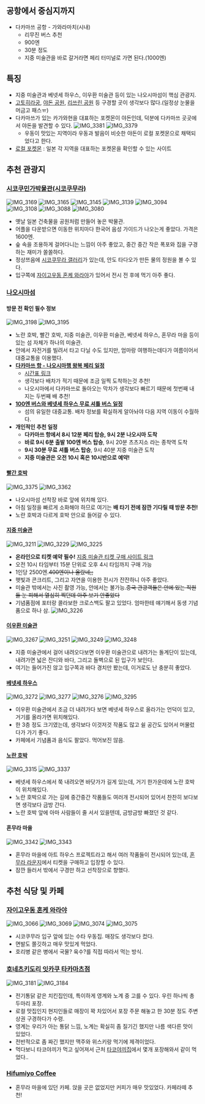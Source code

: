 ## 공항에서 중심지까지
- 다카마쓰 공항 - 가와라마치(시내)
  - 리무진 버스 추천
  - 900엔
  - 30분 정도
  - 지중 미술관을 바로 갈거라면 페리 터미널로 가면 된다.(1000엔)

## 특징
- 지중 미술관과 베넷세 하우스, 이우환 미술관 등이 있는 나오시마섬이 핵심 관광지.
- [고토히라궁](https://maps.app.goo.gl/MMfHEtPsz3NaYbxs9), [야돈 공원](https://maps.app.goo.gl/CpXKhS1DC8B8qW2VA), 
[리쓰린 공원](https://maps.app.goo.gl/hnBfMgmeRBEnc9QC9) 등 구경할 곳이 생각보다 많다.(일정상 눈물을 머금고 패스ㅠ)
- 다카마쓰가 있는 카가와현을 대표하는 포켓몬이 야돈인데, 덕분에 다카마쓰 곳곳에서 야돈을 발견할 수 있다.
  ![IMG_3381](https://github.com/user-attachments/assets/86458c4f-8ac5-400a-a381-26abebdaf81d)
  ![IMG_3379](https://github.com/user-attachments/assets/82ae5f27-f31b-42e7-bf37-e6f154e30e0c)
  - 우동이 맛있는 지역이라 우동과 발음이 비슷한 야돈이 로컬 포켓몬으로 채택되었다고 한다.
- [로컬 포켓몬](https://local.pokemon.jp/ko/) : 일본 각 지역을 대표하는 포켓몬을 확인할 수 있는 사이트

## 추천 관광지

### [시코쿠민가박물관(시코쿠무라)](https://maps.app.goo.gl/DNezQqy5WQdat3wE8)
![IMG_3169](https://github.com/user-attachments/assets/a0b215a5-79fe-4df8-86b9-fcdfa53c4d57)
![IMG_3165](https://github.com/user-attachments/assets/117170ca-fe5d-4f85-8c3c-c6cfbc7ecd45)
![IMG_3145](https://github.com/user-attachments/assets/30b87733-3f19-44d5-8a51-07d3bfd3b124)
![IMG_3139](https://github.com/user-attachments/assets/ec838a72-83b6-49c3-ada9-4897a4a18ef3)
![IMG_3094](https://github.com/user-attachments/assets/214bd35d-3c97-4d98-a3fb-c005f5588973)
![IMG_3108](https://github.com/user-attachments/assets/1fffa7ef-a0da-426f-9d4e-e97a6a88ba5f)
![IMG_3088](https://github.com/user-attachments/assets/942117cd-8b39-4398-ab0f-776e30e71dfd)
![IMG_3080](https://github.com/user-attachments/assets/99297ae5-a5fa-4c64-a7af-02fc30464202)
- 옛날 일본 건축물을 공원처럼 만들어 놓은 박물관.
- 어플을 다운받으면 이동한 위치마다 한국어 음성 가이드가 나오는게 좋았다. 가격은 1600엔.
- 숲 속을 조용하게 걸어다니는 느낌이 아주 좋았고, 중간 중간 작은 폭포와 집을 구경하는 재미가 쏠쏠하다.
- 정상쯔음에 [시코쿠무라 갤러리](https://maps.app.goo.gl/x2Jh9bN12c8aeHis8)가 있는데, 안도 타다오가 만든 물의 정원을 볼 수 있다.
- 입구쪽에 [자이고우동 혼케 와라야](https://maps.app.goo.gl/AuKFwA3eAPQCcbRi8)가 있어서 전시 전 후에 먹기 아주 좋다.

### [나오시마섬](https://naoshima.net/)
#### 방문 전 확인 필수 정보
![IMG_3198](https://github.com/user-attachments/assets/94363871-ea10-4778-a688-d3dbd1e66454)
![IMG_3195](https://github.com/user-attachments/assets/c97741be-5a77-479a-af6a-236448f63e90)
- 노란 호박, 빨간 호박, 지중 미술관, 이우환 미술관, 베넷세 하우스, 혼무라 마을 등이 있는 섬 자체가 하나의 미술관.
- 안에서 자전거를 빌려서 타고 다닐 수도 있지만, 엄마랑 여행하는데다가 여름이어서 대중교통을 이용했다.
- **[다카마쓰 항 - 나오시마행 왕복 페리 일정](https://maps.app.goo.gl/FNwwV1sXHJ9FW1Rh7)**
  - [시간표 링크](https://www.shikokukisen.com/instant/#route01)
  - 생각보다 배차가 적기 때문에 조금 일찍 도착하는것 추천!
  - 나오시마에서 다카마쓰로 돌아오는 막차가 생각보다 빠르기 때문에 첫번째 내지는 두번째 배 추천!
- **[100엔 버스와 베넷세 하우스 무료 셔틀 버스 일정](https://naoshima.net/wp-content/uploads/2021/12/4563647f03e0ac43f54a265e4a42cad2.pdf)**
  - 섬의 유일한 대중교통. 배차 정보를 확실하게 알아놔야 다음 지역 이동이 수월하다.
- **개인적인 추천 일정**
  - **다카마쓰 항에서 8시 12분 페리 탑승, 9시 2분 나오시마 도착**
  - **바로 9시 6분 출발 100엔 버스 탑승**, 9시 20분 츠츠지소 라는 종착역 도착
  - **9시 30분 무료 셔틀 버스 탑승**, 9시 40분 지중 미술관 도착
  - **지중 미술관은 오전 10시 혹은 10시반으로 예약!**

#### [빨간 호박](https://maps.app.goo.gl/Xw53nYFGz9w2HRta9)
![IMG_3375](https://github.com/user-attachments/assets/6259d356-8925-4fce-a7de-eefab9deb4af)
![IMG_3362](https://github.com/user-attachments/assets/65a19eb3-502f-48f7-ae44-75ea5a103b35)
- 나오시마섬 선착장 바로 앞에 위치해 있다.
- 아침 일정을 빠르게 소화해야 하므로 여기는 **배 타기 전에 잠깐 기다릴 때 방문 추천!**
- 노란 호박과 다르게 호박 안으로 들어갈 수 있다.

#### [지중 미술관](https://maps.app.goo.gl/GGprvPYKpsEhrHkw7)
![IMG_3211](https://github.com/user-attachments/assets/4122ce43-eeef-4dab-ad2a-b4b796c2a0a2)
![IMG_3229](https://github.com/user-attachments/assets/00233301-77c0-4190-8fb3-5c91d054f447)
![IMG_3225](https://github.com/user-attachments/assets/181a622d-1af5-4dfb-a4c8-40d9be2777d1)
- **온라인으로 티켓 예약 필수!** [지중 미술관 티켓 구매 사이트 링크](https://benesse-artsite.eventos.tokyo/web/portal/797/event/8483/module/booth/239565/176695)
- 오전 10시 타임부터 15분 단위로 오후 4시 타임까지 구매 가능
- 1인당 2500엔.~~400엔이나 올랐네;;~~
- 햇빛과 콘크리트, 그리고 자연을 이용한 전시가 잔잔하니 아주 좋았다.
- 미술관 밖에서는 사진 촬영 가능, 안에서는 불가능.~~중국 관광객들은 안에 있는 직원들 눈 피해서 열심히 찍던데 아주 보기 안좋았다~~
- 기념품점에 포터랑 콜라보한 크로스백도 팔고 있었다. 엄마한테 얘기해서 동생 기념품으로 하나 삼.
  ![IMG_3226](https://github.com/user-attachments/assets/04ed2522-9f55-476e-8cc7-1bf1a699dfd1)

#### [이우환 미술관](https://maps.app.goo.gl/ANexwNEEbarejkPJ9)
![IMG_3267](https://github.com/user-attachments/assets/4dc62b00-386a-419b-98b1-55d86573ef8f)
![IMG_3251](https://github.com/user-attachments/assets/39ea6883-ef6e-4b68-9770-770be04c288b)
![IMG_3249](https://github.com/user-attachments/assets/76b0539b-4e1f-4c82-a16d-17aaa6ec17bc)
![IMG_3248](https://github.com/user-attachments/assets/1140004e-553a-4840-b29b-c6eabf87df85)
- 지중 미술관에서 걸어 내려오다보면 이우환 미술관으로 내려가는 돌계단이 있는데, 내려가면 넓은 잔디와 바다, 그리고 돌벽으로 된 입구가 보인다.
- 여기는 들어가진 않고 입구쪽과 바다 경치만 봤는데, 이거로도 난 충분히 좋았다.

#### [베넷세 하우스](https://maps.app.goo.gl/sqmKUnwizZhccamCA)
![IMG_3272](https://github.com/user-attachments/assets/fd87b617-8720-4140-8f2c-c610b5bf48cc)
![IMG_3277](https://github.com/user-attachments/assets/7e45251a-5d5a-46d3-881f-b53e348360d3)
![IMG_3276](https://github.com/user-attachments/assets/e670f1d2-0443-4362-823e-7446c2bf3b8f)
![IMG_3295](https://github.com/user-attachments/assets/5a81fbe9-8b19-4a6f-b273-5ad62c3a1678)
- 이우환 미술관에서 조금 더 내려가다 보면 베넷세 하우스로 올라가는 언덕이 있고, 거기를 올라가면 위치해있다.
- 한 3층 정도 크기였는데, 생각보다 이것저것 작품도 많고 쉴 공간도 있어서 머물렀다가 가기 좋다.
- 카페에서 기념품과 음식도 팔았다. 먹어보진 않음.

#### [노란 호박](https://maps.app.goo.gl/4Yt5N5bRBTHTAZnB7)
![IMG_3315](https://github.com/user-attachments/assets/16941c98-e128-4d6d-8f46-aa02cb25c062)
![IMG_3337](https://github.com/user-attachments/assets/b511b5a1-435a-45e7-bd79-a21b00280ad0)
- 베넷세 하우스에서 쭉 내려오면 바닷가가 길게 있는데, 거기 한가운데에 노란 호박이 위치해있다.
- 노란 호박으로 가는 길에 중간중간 작품들도 여러개 전시되어 있어서 찬찬히 보다보면 생각보다 금방 간다.
- 노란 호박 앞에 아마 사람들이 줄 서서 있을텐데, 금방금방 빠졌던 것 같다.

#### 혼무라 마을
![IMG_3342](https://github.com/user-attachments/assets/7acfcbd8-5780-496f-b4c5-19c3f048ab05)
![IMG_3343](https://github.com/user-attachments/assets/e8285ba2-5acb-41ec-9e52-f991e5ab3e98)
- 혼무라 마을에 아트 하우스 프로젝트라고 해서 여러 작품들이 전시되어 있는데, [혼무라 라운지](https://maps.app.goo.gl/X2YKMJcmFie1sHHn9)에서 티켓을 구매하고 입장할 수 있다.
- 잠깐 들러서 밖에서 구경만 하고 선착장으로 향했다.

## 추천 식당 및 카페

### [자이고우동 혼케 와라야](https://maps.app.goo.gl/AuKFwA3eAPQCcbRi8)
![IMG_3066](https://github.com/user-attachments/assets/cd90be1e-32f8-494a-a4bd-bd91d6065648)
![IMG_3069](https://github.com/user-attachments/assets/b29966ba-1994-40ca-9fae-fe1ae22d6e1b)
![IMG_3074](https://github.com/user-attachments/assets/83ced4b0-dad0-4946-baa9-da0d5ce24601)
![IMG_3075](https://github.com/user-attachments/assets/06a88d37-841e-4c73-a8f0-db15f5db18e2)
- 시코쿠무라 입구 앞에 있는 수타 우동집. 매장도 생각보다 컸다.
- 면발도 쫄깃하고 매우 맛있게 먹었다.
- 호리병 같은 병에서 국물? 육수?를 직접 따라서 먹는 방식.

### [호네츠키도리 잇카쿠 타카마츠점](https://maps.app.goo.gl/TBtmxXxLHoKoHM4N8)
![IMG_3181](https://github.com/user-attachments/assets/1e4f007e-c8a8-47e5-a35b-a3866d310c24)
![IMG_3184](https://github.com/user-attachments/assets/43a5001a-b3b0-44f7-8178-74ae320eb02e)
- 전기통닭 같은 치킨집인데, 특이하게 영계와 노계 중 고를 수 있다. 우린 하나씩 총 두마리 포장.
- 로컬 맛집인지 현지인들로 매장이 꽉 차있어서 포장 주문 해놓고 한 30분 정도 주변 상권 구경하다가 수령.
- 영계는 우리가 아는 통닭 느낌, 노계는 확실히 좀 질기긴 했지만 나름 색다른 맛이 있었다.
- 전반적으로 좀 짜긴 했지만 맥주와 위스키랑 먹기에 제격이었다.
- 먹다보니 타코야끼가 먹고 싶어져서 근처 [타코야끼집](https://maps.app.goo.gl/JHCu14PFYRjV5JQT7)에서 몇개 포장해와서 같이 먹었다..

### [Hifumiyo Coffee](https://maps.app.goo.gl/PuDL6h5jszwemhSG8)
- 혼무라 마을에 있던 카페. 앉을 곳은 없었지만 커피가 매우 맛있었다. 카페라떼 추천!